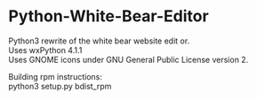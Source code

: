 # Python-White-Bear-Editor

Python3 rewrite of the white bear website edit or.  
Uses wxPython 4.1.1  
Uses GNOME icons under GNU General Public License version 2.  

Building rpm instructions:  
python3 setup.py bdist_rpm